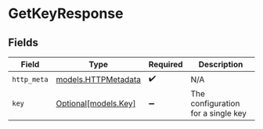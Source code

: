 # GetKeyResponse


## Fields

| Field                                            | Type                                             | Required                                         | Description                                      |
| ------------------------------------------------ | ------------------------------------------------ | ------------------------------------------------ | ------------------------------------------------ |
| `http_meta`                                      | [models.HTTPMetadata](../models/httpmetadata.md) | :heavy_check_mark:                               | N/A                                              |
| `key`                                            | [Optional[models.Key]](../models/key.md)         | :heavy_minus_sign:                               | The configuration for a single key               |